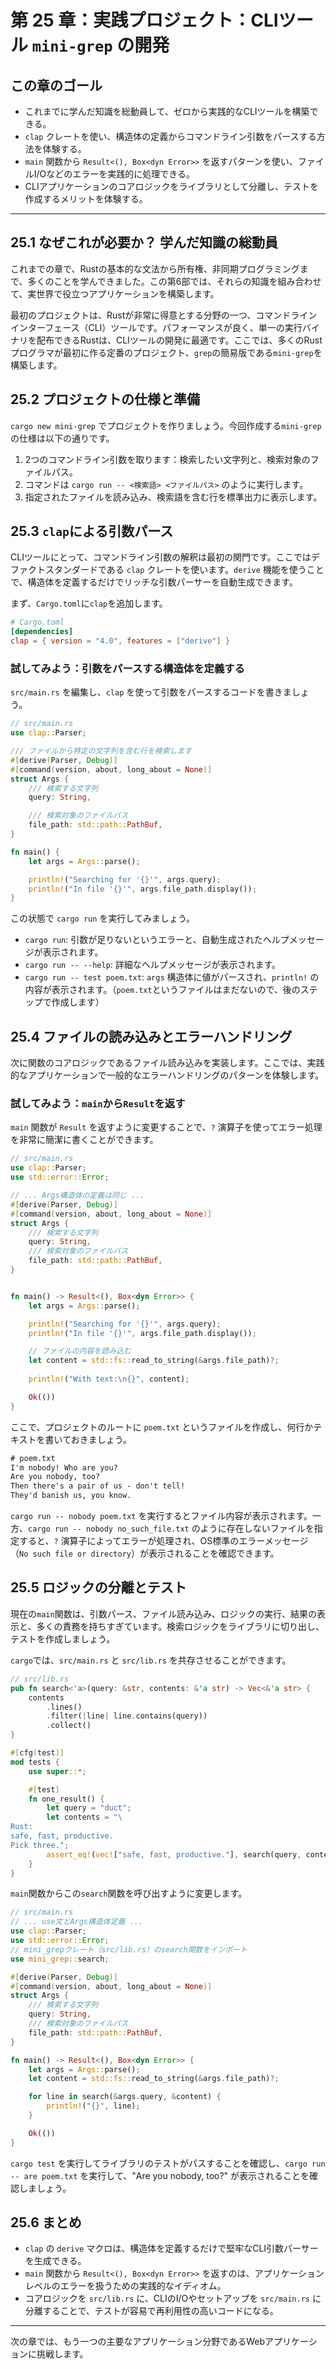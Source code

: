 # 第 25 章：実践プロジェクト：CLIツール `mini-grep` の開発

## この章のゴール
- これまでに学んだ知識を総動員して、ゼロから実践的なCLIツールを構築できる。
- `clap` クレートを使い、構造体の定義からコマンドライン引数をパースする方法を体験する。
- `main` 関数から `Result<(), Box<dyn Error>>` を返すパターンを使い、ファイルI/Oなどのエラーを実践的に処理できる。
- CLIアプリケーションのコアロジックをライブラリとして分離し、テストを作成するメリットを体験する。

---

## 25.1 なぜこれが必要か？ 学んだ知識の総動員

これまでの章で、Rustの基本的な文法から所有権、非同期プログラミングまで、多くのことを学んできました。この第6部では、それらの知識を組み合わせて、実世界で役立つアプリケーションを構築します。

最初のプロジェクトは、Rustが非常に得意とする分野の一つ、コマンドラインインターフェース（CLI）ツールです。パフォーマンスが良く、単一の実行バイナリを配布できるRustは、CLIツールの開発に最適です。ここでは、多くのRustプログラマが最初に作る定番のプロジェクト、`grep`の簡易版である`mini-grep`を構築します。

## 25.2 プロジェクトの仕様と準備

`cargo new mini-grep` でプロジェクトを作りましょう。今回作成する`mini-grep`の仕様は以下の通りです。

1.  2つのコマンドライン引数を取ります：検索したい文字列と、検索対象のファイルパス。
2.  コマンドは `cargo run -- <検索語> <ファイルパス>` のように実行します。
3.  指定されたファイルを読み込み、検索語を含む行を標準出力に表示します。

## 25.3 `clap`による引数パース

CLIツールにとって、コマンドライン引数の解釈は最初の関門です。ここではデファクトスタンダードである `clap` クレートを使います。`derive` 機能を使うことで、構造体を定義するだけでリッチな引数パーサーを自動生成できます。

まず、`Cargo.toml`に`clap`を追加します。
```toml
# Cargo.toml
[dependencies]
clap = { version = "4.0", features = ["derive"] }
```

### 試してみよう：引数をパースする構造体を定義する

`src/main.rs` を編集し、`clap` を使って引数をパースするコードを書きましょう。

```rust
// src/main.rs
use clap::Parser;

/// ファイルから特定の文字列を含む行を検索します
#[derive(Parser, Debug)]
#[command(version, about, long_about = None)]
struct Args {
    /// 検索する文字列
    query: String,

    /// 検索対象のファイルパス
    file_path: std::path::PathBuf,
}

fn main() {
    let args = Args::parse();

    println!("Searching for '{}'", args.query);
    println!("In file '{}'", args.file_path.display());
}
```
この状態で `cargo run` を実行してみましょう。

- `cargo run`: 引数が足りないというエラーと、自動生成されたヘルプメッセージが表示されます。
- `cargo run -- --help`: 詳細なヘルプメッセージが表示されます。
- `cargo run -- test poem.txt`: `args` 構造体に値がパースされ、`println!` の内容が表示されます。（`poem.txt`というファイルはまだないので、後のステップで作成します）

## 25.4 ファイルの読み込みとエラーハンドリング

次に関数のコアロジックであるファイル読み込みを実装します。ここでは、実践的なアプリケーションで一般的なエラーハンドリングのパターンを体験します。

### 試してみよう：`main`から`Result`を返す

`main` 関数が `Result` を返すように変更することで、`?` 演算子を使ってエラー処理を非常に簡潔に書くことができます。

```rust
// src/main.rs
use clap::Parser;
use std::error::Error;

// ... Args構造体の定義は同じ ...
#[derive(Parser, Debug)]
#[command(version, about, long_about = None)]
struct Args {
    /// 検索する文字列
    query: String,
    /// 検索対象のファイルパス
    file_path: std::path::PathBuf,
}


fn main() -> Result<(), Box<dyn Error>> {
    let args = Args::parse();

    println!("Searching for '{}'", args.query);
    println!("In file '{}'", args.file_path.display());

    // ファイルの内容を読み込む
    let content = std::fs::read_to_string(&args.file_path)?;
    
    println!("With text:\n{}", content);

    Ok(())
}
```
ここで、プロジェクトのルートに `poem.txt` というファイルを作成し、何行かテキストを書いておきましょう。

```txt
# poem.txt
I'm nobody! Who are you?
Are you nobody, too?
Then there's a pair of us - don't tell!
They'd banish us, you know.
```

`cargo run -- nobody poem.txt` を実行するとファイル内容が表示されます。一方、`cargo run -- nobody no_such_file.txt` のように存在しないファイルを指定すると、`?` 演算子によってエラーが処理され、OS標準のエラーメッセージ（`No such file or directory`）が表示されることを確認できます。

## 25.5 ロジックの分離とテスト

現在の`main`関数は、引数パース、ファイル読み込み、ロジックの実行、結果の表示と、多くの責務を持ちすぎています。検索ロジックをライブラリに切り出し、テストを作成しましょう。

`cargo`では、`src/main.rs` と `src/lib.rs` を共存させることができます。

```rust
// src/lib.rs
pub fn search<'a>(query: &str, contents: &'a str) -> Vec<&'a str> {
    contents
        .lines()
        .filter(|line| line.contains(query))
        .collect()
}

#[cfg(test)]
mod tests {
    use super::*;

    #[test]
    fn one_result() {
        let query = "duct";
        let contents = "\
Rust:
safe, fast, productive.
Pick three.";
        assert_eq!(vec!["safe, fast, productive."], search(query, contents));
    }
}
```

`main`関数からこの`search`関数を呼び出すように変更します。

```rust
// src/main.rs
// ... use文とArgs構造体定義 ...
use clap::Parser;
use std::error::Error;
// mini_grepクレート（src/lib.rs）のsearch関数をインポート
use mini_grep::search;

#[derive(Parser, Debug)]
#[command(version, about, long_about = None)]
struct Args {
    /// 検索する文字列
    query: String,
    /// 検索対象のファイルパス
    file_path: std::path::PathBuf,
}

fn main() -> Result<(), Box<dyn Error>> {
    let args = Args::parse();
    let content = std::fs::read_to_string(&args.file_path)?;

    for line in search(&args.query, &content) {
        println!("{}", line);
    }

    Ok(())
}
```

`cargo test` を実行してライブラリのテストがパスすることを確認し、`cargo run -- are poem.txt` を実行して、"Are you nobody, too?" が表示されることを確認しましょう。

## 25.6 まとめ

- `clap` の `derive` マクロは、構造体を定義するだけで堅牢なCLI引数パーサーを生成できる。
- `main` 関数から `Result<(), Box<dyn Error>>` を返すのは、アプリケーションレベルのエラーを扱うための実践的なイディオム。
- コアロジックを `src/lib.rs` に、CLIのI/Oやセットアップを `src/main.rs` に分離することで、テストが容易で再利用性の高いコードになる。

---

次の章では、もう一つの主要なアプリケーション分野であるWebアプリケーションに挑戦します。

